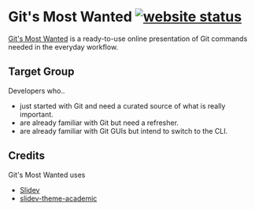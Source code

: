 # Git's Most Wanted [![website status](https://img.shields.io/website?down_color=red&style=for-the-badge&up_color=green&url=https%3A%2F%2Fgit-most-wanted.alexeble.de)](https://git-most-wanted.alexeble.de)

[Git's Most Wanted](https://git-most-wanted.alexeble.de) is a ready-to-use online presentation of Git commands needed in the everyday workflow.

## Target Group

Developers who..

- just started with Git and need a curated source of what is really important.
- are already familiar with Git but need a refresher.
- are already familiar with Git GUIs but intend to switch to the CLI.

## Credits

Git's Most Wanted uses

- [Slidev](https://github.com/slidevjs/slidev)
- [slidev-theme-academic](https://github.com/alexanderdavide/slidev-theme-academic)
